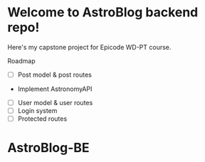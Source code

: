 # Welcome to AstroBlog backend repo!

Here's my capstone project for Epicode WD-PT course.

Roadmap
- [ ] Post model & post routes
-   Implement AstronomyAPI
- [ ] User model & user routes
- [ ] Login system
- [ ] Protected routes
# AstroBlog-BE
